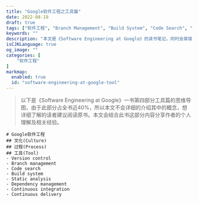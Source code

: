 ```yaml
---
title: "Google软件工程之工具篇"
date: 2022-08-19
draft: true
tags: ["软件工程", "Branch Management", "Build System", "Code Search", "Static Analysis", "Dependency Management", "Continuous Integration", "Continuous Delivery"]
keywords: ""
description: "本文是《Software Engineering at Google》的读书笔记，同时会穿插分享我对软件工程的理解。本文主要介绍软件工程的相关工具，主要包括版本控制、分支管理、代码搜索、构建系统、代码静态化分析、依赖管理与CI/CD等。"
isCJKLanguage: true
og_image: ""
categories: [
    "软件工程"
]
markmap:
  enabled: true
  id: "software-engineering-at-google-tool"
---
```


> 以下是《Software Engineering at Google》一书第四部分工具篇的思维导图，由于此部分占全书近40%，所以本文不会详细的介绍其中的概念，想详细了解的读者建议阅读原书。本文会结合此书这部分内容分享作者的个人理解及相关经验。

```markmap
# Google软件工程
## 文化(Culture)
## 过程(Process)
## 工具(Tool)
- Version control
- Branch management
- Code search
- Build system
- Static analysis
- Dependency management
- Continuous integration
- Continuous delivery
```
